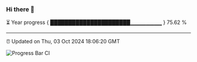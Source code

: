 ### Hi there 👋

⏳ Year progress { ██████████████████████▁▁▁▁▁▁▁▁ } 75.62 %

---

⏰ Updated on Thu, 03 Oct 2024 18:06:20 GMT

![Progress Bar CI](https://github.com/liununu/liununu/workflows/Progress%20Bar%20CI/badge.svg)
